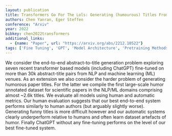 ```yaml
---
layout: publication
title: Transformers Go For The Lols: Generating (humourous) Titles From Scientific Abstracts End-to-end
authors: Chen Yanran, Eger Steffen
conference: "Arxiv"
year: 2022
bibkey: chen2022transformers
additional_links:
  - {name: "Paper", url: "https://arxiv.org/abs/2212.10522"}
tags: ['Fine Tuning', 'GPT', 'Model Architecture', 'Pretraining Methods', 'Reinforcement Learning', 'Training Techniques', 'Transformer']
---
```

We consider the end-to-end abstract-to-title generation problem exploring seven recent transformer based models (including ChatGPT) fine-tuned on more than 30k abstract-title pairs from NLP and machine learning (ML) venues. As an extension we also consider the harder problem of generating humorous paper titles. For the latter we compile the first large-scale humor annotated dataset for scientific papers in the NLP/ML domains comprising almost ~2.6k titles. We evaluate all models using human and automatic metrics. Our human evaluation suggests that our best end-to-end system performs similarly to human authors (but arguably slightly worse). Generating funny titles is more difficult however and our automatic systems clearly underperform relative to humans and often learn dataset artefacts of humor. Finally ChatGPT without any fine-tuning performs on the level of our best fine-tuned system.

